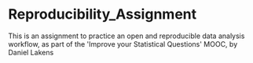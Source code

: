 # Reproducibility_Assignment
This is an assignment to practice an open and reproducible data analysis workflow, as part of the 'Improve your Statistical Questions' MOOC, by Daniel Lakens
